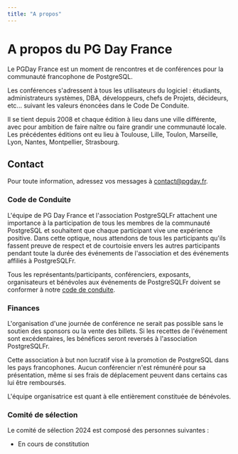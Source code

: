 ```yaml
---
title: "A propos"
---
```



# A propos du PG Day France

Le PGDay France est un moment de rencontres et de conférences pour la communauté
francophone de PostgreSQL.

Les conférences s'adressent à tous les utilisateurs du logiciel : étudiants,
administrateurs systèmes, DBA, développeurs, chefs de Projets,
décideurs, etc... suivant les valeurs énoncées dans le Code De Conduite.

Il se tient depuis 2008 et chaque édition à lieu dans une ville différente, avec
pour ambition de faire naître ou faire grandir une communauté locale. Les précédentes
éditions ont eu lieu à Toulouse, Lille, Toulon, Marseille, Lyon, Nantes, Montpellier, Strasbourg.

## Contact

Pour toute information, adressez vos messages à [contact@pgday.fr](mailto:contact@pgday.fr).

### Code de Conduite

L'équipe de PG Day France et l'association PostgreSQLFr attachent une importance
à la participation de tous les membres de la communauté PostgreSQL et souhaitent
que chaque participant vive une expérience positive. Dans cette optique, nous
attendons de tous les participants qu'ils fassent preuve de respect et de
courtoisie envers les autres participants pendant toute la durée des événements
de l'association et des événements affiliés à PostgreSQLFr.

Tous les représentants/participants, conférenciers, exposants, organisateurs et
bénévoles aux événements de PostgreSQLFr doivent se conformer à notre
[code de conduite](/codedeconduite).



### Finances

L'organisation d'une journée de conférence ne serait pas possible sans le soutien
des sponsors ou la vente des billets. Si les recettes de l'événement sont
excédentaires, les bénéfices seront reversés à l'association PostgreSQLFr.

Cette association à but non lucratif vise à la promotion de PostgreSQL dans
les pays francophones. Aucun conférencier n'est rémunéré pour sa présentation,
même si ses frais de déplacement peuvent dans certains cas lui être remboursés.

L'équipe organisatrice est quant à elle entièrement constituée de bénévoles.

### Comité de sélection

Le comité de sélection 2024 est composé des personnes suivantes :

*  En cours de constitution

